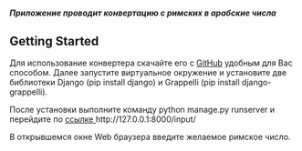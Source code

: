 <h5>Приложение проводит конвертацию с римских в арабские числа</h5>

<h2>Getting Started</h2>
<p>Для использование конвертера скачайте его с <a href="https://github.com/KomishevEvgenyy/Converter_arabic_to_roman">GitHub</a>  
удобным для Вас способом.
Далее запустите виртуальное окружение и установите две библиотеки Django (pip install django) и Grappelli (pip install django-grappelli).</p>
<p>После установки выполните команду python manage.py runserver и перейдите по <a href="http://127.0.0.1:8000/input/">
ссылке </a> http://127.0.0.1:8000/input/</p>
<p>В открывшемся окне Web браузера введите желаемое римское число.</p>